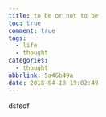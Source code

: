 ```yaml
---
title: to be or not to be
toc: true
comment: true
tags:
  - life
  - thought
categories:
  - thought
abbrlink: 5a46b49a
date: 2018-04-18 19:02:49
---
```

dsfsdf
